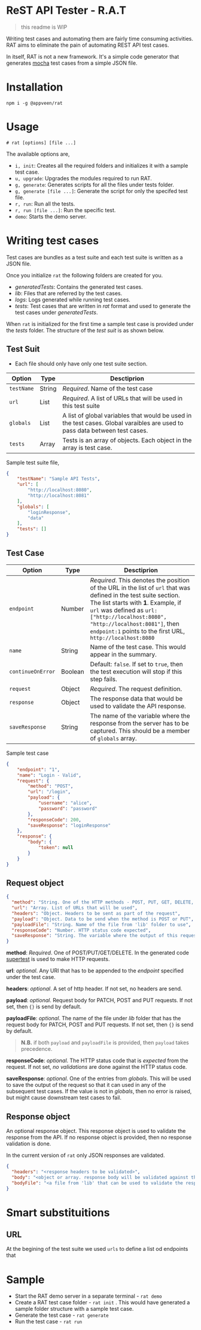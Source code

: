 # ReST API Tester - R.A.T #

> this readme is WIP

Writing test cases and automating them are fairly time consuming activities. RAT aims to eliminate the pain of automating REST API test cases.

In itself, RAT is not a new framework. It's a simple code generator that generates [mocha](https://mochajs.org) test cases from a simple JSON file.

# Installation
`npm i -g @appveen/rat`

# Usage

`# rat [options] [file ...]`

The available options are,

* `i, init`: Creates all the required folders and initializes it with a sample test case.
* `u, upgrade`: Upgrades the modules required to run RAT.
* `g, generate`: Generates scripts for all the files under tests folder.
* `g, generate [file ...]`: Generate the script for only the specifed test file.
* `r, run`: Run all the tests.
* `r, run [file ...]`: Run the specific test.
* `demo`: Starts the demo server.

# Writing test cases

Test cases are bundles as a test suite and each test suite is written as a JSON file. 

Once you initialize `rat` the following folders are created for you.

* _generatedTests_: Contains the generated test cases.
* _lib_: Files that are referred by the test cases.
* _logs_: Logs generated while running test cases.
* _tests_: Test cases that are written in _rat_ format and used to generate the test cases under _generatedTests_.

When `rat` is initialized for the first time a sample test case is provided under the _tests_ folder. The structure of the _test suit_ is as shown below.

## Test Suit

* Each file should only have only one test suite section.

| Option | Type |Desctiprion |
|---|---|---|
| `testName` | String | _Required_. Name of the test case |
| `url` | List | _Required_. A list of URLs that will be used in this test suite |
| `globals` | List | A list of global variables that would be used in the test cases. Global varaibles are used to pass data between test cases. |
| `tests` | Array | Tests is an array of objects. Each object in the array is test case.  |

Sample test suite file,

```json
{
    "testName": "Sample API Tests",
    "url": [
        "http://localhost:8080",
        "http://localhost:8081"
    ],
    "globals": [
        "loginResponse",
        "data"
    ],
    "tests": []
}
```

## Test Case

| Option | Type |Desctiprion |
|---|---|---|
| `endpoint` | Number | _Required_. This denotes the position of the URL in the list of `url` that was defined in the test suite section. The list starts with **1**. Example, if `url` was defined as `url:["http://localhost:8080", "http://localhost:8081"]`, then `endpoint:1` points to the first URL, `http://localhost:8080` |
| `name` | String | Name of the test case. This would appear in the summary. |
| `continueOnError` | Boolean | Default: `false`. If set to `true`, then the test execution will stop if this step fails. |
| `request` | Object | _Required_. The request definition. |
| `response` | Object | The response data that would be used to validate the API response. |
| `saveResponse` | String | The name of the variable where the response from the server has to be captured. This should be a member of `globals` array.|

Sample test case

```json
{
    "endpoint": "1",
    "name": "Login - Valid",
    "request": {
        "method": "POST",
        "url": "/login",
        "payload": {
            "username": "alice",
            "password": "password"
        },
        "responseCode": 200,
        "saveResponse": "loginResponse"
    },
    "response": {
        "body": {
            "token": null
        }
    }
}
```

## Request object

```json
{
  "method": "String. One of the HTTP methods - POST, PUT, GET, DELETE, PATCH",
  "url": "Array. List of URLs that will be used",
  "headers": "Object. Headers to be sent as part of the request",
  "payload": "Object. Data to be send when the method is POST or PUT",
  "payloadFile": "String. Name of the file from 'lib' folder to use",
  "responseCode": "Number. HTTP status code expected",
  "saveResponse": "String. The variable where the output of this request has to be captured. This variable must exist in globals array."
}
```

__method__: _Required_. One of POST/PUT/GET/DELETE. In the generated code [supertest](https://github.com/visionmedia/supertest) is used to make HTTP requests.

__url__: _optional_. Any URI that has to be appended to the _endpoint_ specified under the test case.

__headers__: _optional_. A set of http header. If not set, no headers are send.

__payload__: _optional_. Request body for PATCH, POST and PUT requests. If not set, then `{}` is send by default.

__payloadFile__: _optional_. The name of the file under _lib_ folder that has the request body for PATCH, POST and PUT requests. If not set, then `{}` is send by default.

> __N.B.__ if both `payload` and `payloadFile` is provided, then `payload` takes precedence.

__responseCode__: _optional_. The HTTP status code that is _expected_ from the request. If not set, _no validations_ are done against the HTTP status code.

__saveResponse__: _optional_. One of the entries from _globals_. This will be used to save the output of the request so that it can used in any of the subsequent test cases. If the value is not in _globals_, then no error is raised, but might cause downstream test cases to fail.

## Response object

An optional response object. This response object is used to validate the response from the API. If no response object is provided, then no response validation is done.

In the current version of `rat` only JSON responses are validated.

```json
{
  "headers": "<response headers to be validated>",
  "body": "<object or array. response body will be validated against this>",
  "bodyFile": "<a file from 'lib' that can be used to validate the response body>"
}
```

# Smart substituitions

## URL

At the begining of the test suite we used `urls` to define a list od endpoints that 

# Sample

* Start the RAT demo server in a separate terminal - `rat demo`
* Create a RAT test case folder - `rat init` . This would have generated a sample folder structure with a sample test case.
* Generate the test case - `rat generate`
* Run the test case - `rat run`

